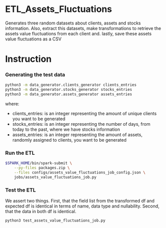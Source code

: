 # ETL_Assets_Fluctuations
Generates three random datasets about clients, assets and stocks information. Also, extract this datasets, make transformations to retrieve the assets value fluctuations from each client and. lastly, save these assets value fluctuations as a CSV

# Instruction
### Generating the test data

```bash
python3 -m data_generator.clients_generator clients_entries
python3 -m data_generator.stocks_generator stocks_entries
python3 -m data_generator.assets_generator assets_entries
```
where:
- clients_entries: is an integer representing the amount of unique clients you want to be generated
- stocks_entries: is an integer representing the number of days, from today to the past, where we have stocks information
- assets_entries: is an integer representing the amount of assets, randomly assigned to clients, you want to be generated

### Run the ETL
```bash
$SPARK_HOME/bin/spark-submit \
    --py-files packages.zip \
    --files configs/assets_value_fluctuations_job_config.json \
    jobs/assets_value_fluctuations_job.py
```

### Test the ETL
We assert two things. First, that the field list from the transformed df and expected df is identical in terms of name, data type and nullability. Second, that the data in both df is identical.
```bash
python3 test_assets_value_fluctuations_job.py
```
